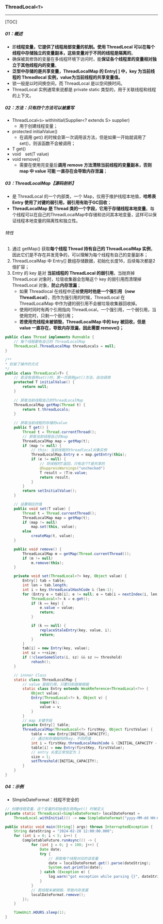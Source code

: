 ### ThreadLocal`<T>`

------

[TOC]

##### 01：概述

- 即**线程变量，**它提供了线程局部变量的机制。使用 ThreadLocal 可以**在每个线程中存储独立的变量副本，这些变量对于不同的线程是隔离的**。
- 确保被其修饰的变量在多线程环境下访问时，能**保证各个线程里的变量相对独立于其他线程内的变量**。
- **泛型中存储的是共享变量，ThreadLocalMap 的 Entry[ ] 中，key 为当前线程的 Threadlocal 实例，value为当前线程的共享变量值。**
- 锁一般是以时间换空间，而 ThreadLocal 是以空间换时间。
- ThreadLocal 实例通常来说都是 private static 类型的，用于关联线程和线程的上下文。

##### 02：方法：只有四个方法可以被重写

- ThreadLocal`<S>` withInitial(Supplier<? extends S> supplier)
  - 用于创建线程变量；
- protected initialValue() 
  - 在调用 get() 的时候会第一次调用该方法，但是如果一开始就调用了set()，则该函数不会被调用；
- T  get()
- void`  `set(T value)
- void remove()
  - 需要在使用完变量后**调用 remove 方法清除当前线程的变量副本，否则 map 中 value 可能 一直存在会导致内存泄漏**；


##### 03：ThreadLocalMap【源码剖析】

- 是 ThreadLocal 的一个内部类，一个 Map，仅用于维护线程本地值，**哈希表 Entry 使用了对键的弱引用，弱引用有助于GC回收**；
- **ThreadLocalMap 是 Thread 类的一个字段，它用于存储线程本地变量**。每个线程可以在自己的ThreadLocalMap中存储和访问其本地变量，这样可以保证线程本地变量的隔离性和独立性。

###### 特性

1. 通过 getMap() 获取**每个线程 Thread 持有自己的 ThreadLocalMap 实例**，因此它们是不存在并发竞争的，可以理解为每个线程有自己的变量副本；
2. ThreadLocalMap 中 Entry[] 数组存储数据，初始化长度16，后续每次都是2倍扩容；
3. Entry 的 key 是对 **当前线程的 ThreadLocal 的弱引用**，当抛弃掉 ThreadLocal 对象时，垃圾收集器会忽略这个 key 的弱引用而清理掉 ThreadLocal 对象，**防止内存泄漏**；
   - 如果 Threadlocal 在线程中还被**使用时他是一个强引用（new  ThreadLocal）**，而作为强引用的时候，ThreadLocal 在 ThreadLocalMap 中作为键的弱引用不会被垃圾收集器回收掉。
   - 使用时同时有两个引用指向 ThreadLocal，一个强引用，一个弱引用，当使用完时，只剩一个弱引用；
   - **若使用完线程未被销毁，ThreadLocalMap 中的 key 被回收，但是 value 一直存在，导致内存泄漏，因此需要 remove()；**


```java
public class Thread implements Runnable {
    // 每个线程都有自己的 ThreadLocalMap
    ThreadLocal.ThreadLocalMap threadLocals = null;
}

/**
* 封装了操作的方式
*/
public class ThreadLocal<T> {
    // 若没有调用set()时，第一次调用get()方法，自动调用
    protected T initialValue() {
        return null;
    }
    
    // 获取当前线程自己的ThreadLocalMap
    ThreadLocalMap getMap(Thread t) {
        return t.threadLocals;
    }
    
    // 获取当前线程的存储的value
    public T get() {
        Thread t = Thread.currentThread();
        // 获取当前线程自己的map
        ThreadLocalMap map = getMap(t);
        if (map != null) {
            // this: 当前线程的threadlocal对象实例
            ThreadLocalMap.Entry e = map.getEntry(this);
            if (e != null) {
                // 将线程的T返回，只有这个T是共享的
                @SuppressWarnings("unchecked")
                T result = (T)e.value;
                return result;
            }
        }
        return setInitialValue();
    }

    // 设置相应的值
    public void set(T value) {
        Thread t = Thread.currentThread();
        ThreadLocalMap map = getMap(t);
        if (map != null)
            map.set(this, value);
        else
            createMap(t, value);
    }

    public void remove() {
        ThreadLocalMap m = getMap(Thread.currentThread());
        if (m != null)
            m.remove(this);
    }

    private void set(ThreadLocal<?> key, Object value) {
        Entry[] tab = table;
        int len = tab.length;
        int i = key.threadLocalHashCode & (len-1);
        for (Entry e = tab[i]; e != null; e = tab[i = nextIndex(i, len)]) {
            ThreadLocal<?> k = e.get();
            if (k == key) {
                e.value = value;
                return;
            }

            if (k == null) {
                replaceStaleEntry(key, value, i);
                return;
            }
        }
        tab[i] = new Entry(key, value);
        int sz = ++size;
        if (!cleanSomeSlots(i, sz) && sz >= threshold)
            rehash();
    }

    // innner Class
    static class ThreadLocalMap {
        // value 是弱引用，只要扫到就被销毁
        static class Entry extends WeakReference<ThreadLocal<?>> {
            Object value;
            Entry(ThreadLocal<?> k, Object v) {
                super(k);
                value = v;
            }
        }
        // map 关键字段
        private Entry[] table;
        ThreadLocalMap(ThreadLocal<?> firstKey, Object firstValue) {
            table = new Entry[INITIAL_CAPACITY];
            // 通过标存储相同的key，不同的值
            int i = firstKey.threadLocalHashCode & (INITIAL_CAPACITY - 1);
            table[i] = new Entry(firstKey, firstValue);
            // entry 长度正常恒定为 1
            size = 1;
            setThreshold(INITIAL_CAPACITY);
        }
    }
}
```

##### 04：示例

- SImpleDateFormat：线程不安全的

```java
// 创建线程变量，这个变量的初始值在调用get() 时被定义
private static ThreadLocal<SimpleDateFormat> localDateFormat =
    ThreadLocal.withInitial(() -> new SimpleDateFormat("yyyy-MM-dd HH:mm:ss.SSS"));

public static void main(String[] args) throws InterruptedException {
    String dateString = "2024-02-28 12:00:00.000";
    for (int i = 0; i < 5; i++) {
        CompletableFuture.runAsync(() -> {
            for (int j = 0; j < 100; j++) {
                Date date;
                try {
                    // 获取每个线程对应的该变量
                    date = localDateFormat.get().parse(dateString);
                    System.out.println(date);
                } catch (Exception e) {
                    log.warn("got exception while parsing {}", dateString, e);
                }
            }
            // 若线程未被销毁，导致内存泄漏
            localDateFormat.remove();
        });
    }

    TimeUnit.HOURS.sleep(1);
}
```

